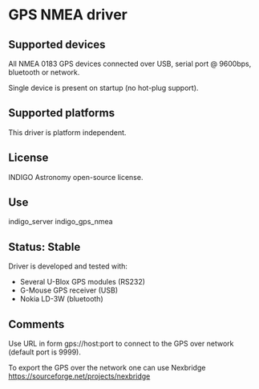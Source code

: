 # GPS NMEA driver

## Supported devices

All NMEA 0183 GPS devices connected over USB, serial port @ 9600bps, bluetooth or network.

Single device is present on startup (no hot-plug support).

## Supported platforms

This driver is platform independent.

## License

INDIGO Astronomy open-source license.

## Use

indigo_server indigo_gps_nmea

## Status: Stable

Driver is developed and tested with:
* Several U-Blox GPS modules (RS232)
* G-Mouse GPS receiver (USB)
* Nokia LD-3W (bluetooth)

## Comments
Use URL in form gps://host:port to connect to the GPS over network (default port is 9999).

To export the GPS over the network one can use Nexbridge https://sourceforge.net/projects/nexbridge
